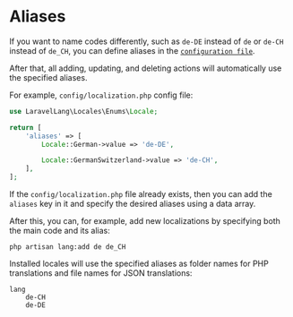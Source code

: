 # Aliases

If you want to name codes differently, such as `de-DE` instead of `de` or `de-CH` instead of `de_CH`, you can define
aliases in
the [`configuration file`](https://github.com/Laravel-Lang/locales/blob/main/config/public.php).

After that, all adding, updating, and deleting actions will automatically use the specified aliases.

For example, `config/localization.php` config file:

```php
use LaravelLang\Locales\Enums\Locale;

return [
    'aliases' => [
        Locale::German->value => 'de-DE',

        Locale::GermanSwitzerland->value => 'de-CH',
    ],
];
```

If the `config/localization.php` file already exists, then you can add the `aliases` key in it and specify the desired
aliases using a data array.

After this, you can, for example, add new localizations by specifying both the main code and its alias:

```bash:no-line-numbers
php artisan lang:add de de_CH
```

Installed locales will use the specified aliases as folder names for PHP translations and file names for JSON
translations:

```
lang
    de-CH
    de-DE
```
